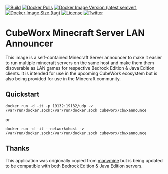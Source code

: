[![Build](https://img.shields.io/github/workflow/status/cubeworx/cbwxannounce/build-push-docker)](https://github.com/cubeworx/cbwxannounce/actions)
[![Docker Pulls](https://img.shields.io/docker/pulls/cubeworx/cbwxannounce.svg)](https://hub.docker.com/r/cubeworx/cbwxannounce)
[![Docker Image Version (latest semver)](https://img.shields.io/docker/v/cubeworx/cbwxannounce?sort=semver)](https://hub.docker.com/r/cubeworx/cbwxannounce)
[![Docker Image Size (tag)](https://img.shields.io/docker/image-size/cubeworx/cbwxannounce/latest)](https://hub.docker.com/r/cubeworx/cbwxannounce)
[![License](https://img.shields.io/badge/license-MIT-blue.svg)](https://github.com/cubeworx/cbwxannounce/blob/master/LICENSE)
[![Twitter](https://img.shields.io/twitter/follow/cubeworx?label=Follow&style=social)](https://twitter.com/intent/follow?screen_name=cubeworx)


CubeWorx Minecraft Server LAN Announcer
==============

This image is a self-contained Minecraft Server announcer to make it easier to run multiple minecraft servers on the same host and make them them disoverable as LAN games for respective Bedrock Edition & Java Edition clients. It is intended for use in the upcoming CubeWork ecosystem but is also being provided for use in the Minecraft community.

## Quickstart

```
docker run -d -it -p 19132:19132/udp -v /var/run/docker.sock:/var/run/docker.sock cubeworx/cbwxannounce
```
or
```
docker run -d -it --network=host -v /var/run/docker.sock:/var/run/docker.sock cubeworx/cbwxannounce
```

## Thanks

This application was origionally copied from [manymine](https://github.com/illiteratealliterator/manymine) but is being updated to be compatible with both Bedrock Edition & Java Edition servers.